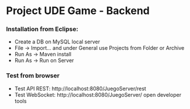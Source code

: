 # Project UDE Game - Backend

### Installation from Eclipse:
- Create a DB on MySQL local server
- File -> Import... and under General use Projects from Folder or Archive
- Run As -> Maven install
- Run As -> Run on Server

### Test from browser
- Test API REST: http://localhost:8080/JuegoServer/rest
- Test WebSocket: http://localhost:8080/JuegoServer/ open developer tools
